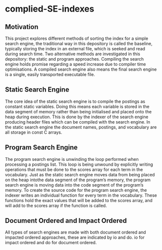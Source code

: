 # complied-SE-indexes

## Motivation
This project explores different methods of sorting the index for a simple search engine, the traditional way in this depository is called the baseline, typically storing the index in an external file, which is seeked and read during search time. Two alternative methods are investigated in this depository: the static and program approaches. Compiling the search engine holds promise regarding a speed increase due to compiler time optimisations. A compiled search engine also means the final search engine is a single, easily transported executable file.

## Static Search Engine

The core idea of the static search engine is to compile the postings as constant static variables. Doing this means each variable is stored in the data segment of memory rather than being initialised and placed onto the heap during execution. This is done by the indexer of the search engine producing header files which can be compiled with the search engine. In the static search engine the document names, postings, and vocabulary are all storage in const C arrays.

## Program Search Engine
The program search engine is unwinding the loop performed when processing a postings list. This loop is being unwound by explicitly writing operations that must be done to the scores array for each term in the vocabulary. Just as the static search engine moves data from being placed on the heap intothe data segment of the program’s memory, the program search engine is moving data into the code segment of the program’s memory. To create the source code for the program search engine, the indexer writes an individual function for every term in the vocabulary. These functions hold the exact values that will be added to the scores array, and will add to the scores array if the function is called.

## Document Ordered and Impact Ordered
All types of search engines are made with both document ordered and impacted ordered approaches, these are indicated by io and do. io for impact ordered and do for document ordered.


